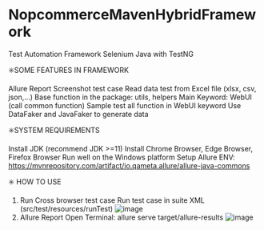 # NopcommerceMavenHybridFramework
Test Automation Framework Selenium Java with TestNG

✳️SOME FEATURES IN FRAMEWORK

Allure Report
Screenshot test case
Read data test from Excel file (xlsx, csv, json,...)
Base function in the package: utils, helpers
Main Keyword: WebUI (call common function)
Sample test all function in WebUI keyword
Use DataFaker and JavaFaker to generate data

✳️SYSTEM REQUIREMENTS

Install JDK (recommend JDK >=11)
Install Chrome Browser, Edge Browser, Firefox Browser
Run well on the Windows platform
Setup Allure ENV: https://mvnrepository.com/artifact/io.qameta.allure/allure-java-commons

✳️ HOW TO USE
1. Run Cross browser test case
Run test case in suite XML (src/test/resources/runTest)
![image](https://github.com/Cuonghv1921/NopcommerceMavenHybridFramework/assets/90957702/2080d912-ce20-43df-b6d4-e6376344ac76)
2. Allure Report
Open Terminal: allure serve target/allure-results
![image](https://github.com/Cuonghv1921/NopcommerceMavenHybridFramework/assets/90957702/2d3f3a24-35d0-4314-8ba2-35923fefe3ec)
